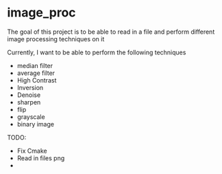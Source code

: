 # image_proc

The goal of this project is to be able to read in a file and perform different image processing techniques on it

Currently, I want to be able to perform the following techniques

* median filter
* average filter
* High Contrast
* Inversion
* Denoise
* sharpen
* flip
* grayscale
* binary image

TODO:
* Fix Cmake
* Read in files png
* 